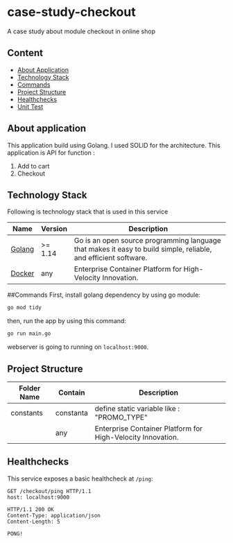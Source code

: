 # case-study-checkout
A case study about module checkout in online shop

## Content

- [About Application](#about-application)
- [Technology Stack](#technology-stack)
- [Commands](#commands)
- [Project Structure](#project-structure)
- [Healthchecks](#healthchecks)
- [Unit Test](#unittest)

## About application
This application build using Golang. I used SOLID for the architecture. This application is API for function :
1. Add to cart
2. Checkout

## Technology Stack

Following is technology stack that is used in this service

| Name | Version | Description |
|------|---------|-------------|
| [Golang](https://golang.org/) | >= 1.14 | Go is an open source programming language that makes it easy to build simple, reliable, and efficient software. |
| [Docker](https://www.docker.com/) | any | Enterprise Container Platform for High-Velocity Innovation. |


##Commands
First, install golang dependency by using go module:

```bash
go mod tidy
```

then, run the app by using this command:

```bash
go run main.go
```

webserver is going to running on `localhost:9000`.

## Project Structure
| Folder Name | Contain | Description |
|------|---------|-------------|
| constants |constanta| define static variable like : "PROMO_TYPE" |
|  | any | Enterprise Container Platform for High-Velocity Innovation. |


## Healthchecks

This service exposes a basic healthcheck at `/ping`:

```
GET /checkout/ping HTTP/1.1
host: localhost:9000

HTTP/1.1 200 OK
Content-Type: application/json
Content-Length: 5

PONG!
```